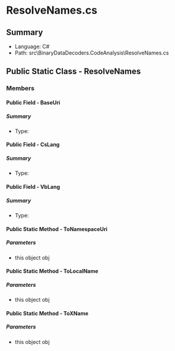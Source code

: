 ﻿# ResolveNames.cs

## Summary

* Language: C#
* Path: src\BinaryDataDecoders.CodeAnalysis\ResolveNames.cs

## Public Static Class - ResolveNames

### Members

#### Public Field - BaseUri

##### Summary

 * Type: 

#### Public Field - CsLang

##### Summary

 * Type: 

#### Public Field - VbLang

##### Summary

 * Type: 

#### Public Static Method - ToNamespaceUri

#####  Parameters

 - this object obj 

#### Public Static Method - ToLocalName

#####  Parameters

 - this object obj 

#### Public Static Method - ToXName

#####  Parameters

 - this object obj 

